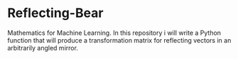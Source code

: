 # Reflecting-Bear
Mathematics for Machine Learning. In this repository i will write a Python function that will produce a transformation matrix for reflecting vectors in an arbitrarily angled mirror. 
 
